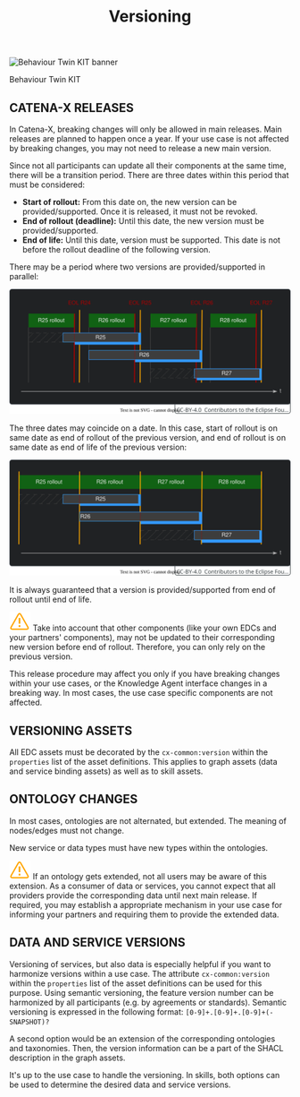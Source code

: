 ﻿---
id: versioning
title: Versioning
description: Behaviour Twin KIT
---

<div style={{display:'block'}}>
  <div style={{display:'inline-block', verticalAlign:'top'}}>

![Behaviour Twin KIT banner](@site/static/img/kit-icons/behaviour-twin-kit-icon-mini.svg)

  </div>
  <div style={{display:'inline-block', fontSize:17, color:'rgb(255,166,1)', marginLeft:7, verticalAlign:'top', paddingTop:6}}>
Behaviour Twin KIT
  </div>
</div>

## CATENA-X RELEASES

In Catena-X, breaking changes will only be allowed in main releases. Main releases are planned to happen once a year. If your use case is not affected by breaking changes, you may not need to release a new main version.

Since not all participants can update all their components at the same time, there will be a transition period. There are three dates within this period that must be considered:

- **Start of rollout:** From this date on, the new version can be provided/supported. Once it is released, it must not be revoked.
- **End of rollout (deadline):** Until this date, the new version must be provided/supported.
- **End of life:** Until this date, version must be supported. This date is not before the rollout deadline of the following version.

There may be a period where two versions are provided/supported in parallel:

![cx-releases timeline](assets/cx-releases-timeline.drawio.svg)

The three dates may coincide on a date. In this case, start of rollout is on same date as end of rollout of the previous version, and end of rollout is on same date as end of life of the previous version:

![cx-releases timeline](assets/cx-releases-timeline-condensed.drawio.svg)

It is always guaranteed that a version is provided/supported from end of rollout until end of life.

![caution](../assets/caution.drawio.svg) Take into account that other components (like your own EDCs and your partners' components), may not be updated to their corresponding new version before end of rollout. Therefore, you can only rely on the previous version.

This release procedure may affect you only if you have breaking changes within your use cases, or the Knowledge Agent interface changes in a breaking way. In most cases, the use case specific components are not affected.

## VERSIONING ASSETS

All EDC assets must be decorated by the `cx-common:version` within the `properties` list of the asset definitions. This applies to graph assets (data and service binding assets) as well as to skill assets.

## ONTOLOGY CHANGES

In most cases, ontologies are not alternated, but extended. The meaning of nodes/edges must not change.

New service or data types must have new types within the ontologies.

![caution](../assets/caution.drawio.svg) If an ontology gets extended, not all users may be aware of this extension. As a consumer of data or services, you cannot expect that all providers provide the corresponding data until next main release. If required, you may establish a appropriate mechanism in your use case for informing your partners and requiring them to provide the extended data.

## DATA AND SERVICE VERSIONS

Versioning of services, but also data is especially helpful if you want to harmonize versions within a use case. The attribute `cx-common:version` within the `properties` list of the asset definitions can be used for this purpose. Using semantic versioning, the feature version number can be harmonized by all participants (e.g. by agreements or standards). Semantic versioning is expressed in the following format: `[0-9]+.[0-9]+.[0-9]+(-SNAPSHOT)?`

A second option would be an extension of the corresponding ontologies and taxonomies. Then, the version information can be a part of the SHACL description in the graph assets.

It's up to the use case to handle the versioning. In skills, both options can be used to determine the desired data and service versions.
